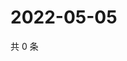# 2022-05-05

共 0 条

<!-- BEGIN WEIBO -->
<!-- 最后更新时间 Thu May 05 2022 03:13:51 GMT+0800 (China Standard Time) -->

<!-- END WEIBO -->
